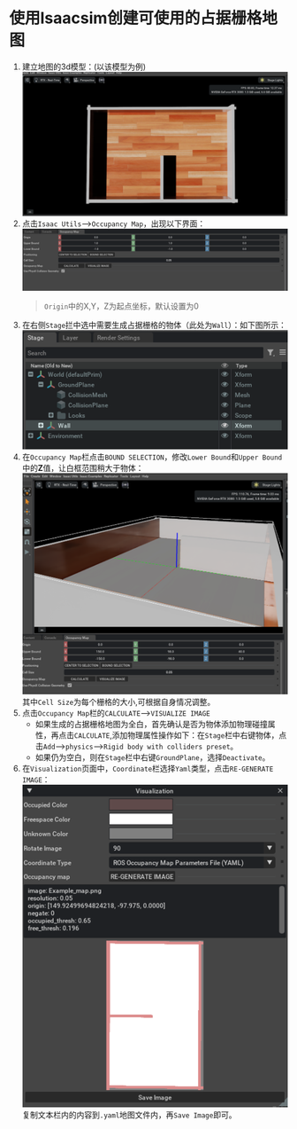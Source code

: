 # 使用Isaacsim创建可使用的占据栅格地图
1. 建立地图的3d模型：(以该模型为例)
![3D地图模型](image-9.png)
2. 点击`Isaac Utils`-->`Occupancy Map`，出现以下界面：
![Occupancy Map](image-10.png)
    >`Origin`中的X,Y，Z为起点坐标，默认设置为0
3. 在右侧`Stage`拦中选中需要生成占据栅格的物体（此处为`Wall`）：如下图所示：
![Stage](image-11.png)
4. 在`Occupancy Map`栏点击`BOUND SELECTION`，修改`Lower Bound`和`Upper Bound`中的**Z**值，让白框范围稍大于物体：
![OccuMap bound](image-12.png)
其中`Cell Size`为每个栅格的大小,可根据自身情况调整。
5. 点击`Occupancy Map`栏的`CALCULATE`-->`VISUALIZE IMAGE`
   - 如果生成的占据栅格地图为全白，首先确认是否为物体添加物理碰撞属性，再点击`CALCULATE`,添加物理属性操作如下：在`Stage`栏中右键物体，点击`Add`-->`physics`-->`Rigid body with colliders preset`。
    - 如果仍为空白，则在`Stage`栏中右键`GroundPlane`，选择`Deactivate`。
6. 在`Visualization`页面中，`Coordinate`栏选择`Yaml`类型，点击`RE-GENERATE IMAGE`：
![Visualization](Example_map.png)
复制文本栏内的内容到`.yaml`地图文件内，再`Save Image`即可。
